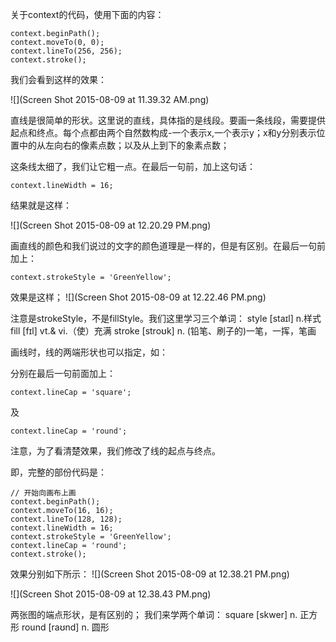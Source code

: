
关于context的代码，使用下面的内容：
```
context.beginPath();
context.moveTo(0, 0);
context.lineTo(256, 256);
context.stroke();
```

我们会看到这样的效果：

![](Screen Shot 2015-08-09 at 11.39.32 AM.png)

直线是很简单的形状。这里说的直线，具体指的是线段。要画一条线段，需要提供起点和终点。每个点都由两个自然数构成-一个表示x,一个表示y；x和y分别表示位置中的从左向右的像素点数；以及从上到下的象素点数；

这条线太细了，我们让它粗一点。在最后一句前，加上这句话：
```
context.lineWidth = 16;
```
结果就是这样：

![](Screen Shot 2015-08-09 at 12.20.29 PM.png)


画直线的颜色和我们说过的文字的颜色道理是一样的，但是有区别。在最后一句前加上：
```
context.strokeStyle = 'GreenYellow';
```
效果是这样；
![](Screen Shot 2015-08-09 at 12.22.46 PM.png)



注意是strokeStyle，不是fillStyle。我们这里学习三个单词：
style  [staɪl] n.样式
fill  [fɪl] vt.& vi.（使）充满
stroke [stroʊk] n. (铅笔、刷子的)一笔，一挥，笔画


画线时，线的两端形状也可以指定，如：

分别在最后一句前面加上：
```
context.lineCap = 'square';
```
及
```
context.lineCap = 'round';
```
注意，为了看清楚效果，我们修改了线的起点与终点。

即，完整的部份代码是：
```
// 开始向画布上画
context.beginPath();
context.moveTo(16, 16);
context.lineTo(128, 128);
context.lineWidth = 16;
context.strokeStyle = 'GreenYellow';
context.lineCap = 'round';
context.stroke();
```
效果分别如下所示：
![](Screen Shot 2015-08-09 at 12.38.21 PM.png)

![](Screen Shot 2015-08-09 at 12.38.43 PM.png)

两张图的端点形状，是有区别的；
我们来学两个单词：
square  [skwer] n. 正方形
round  [raʊnd] n. 圆形






